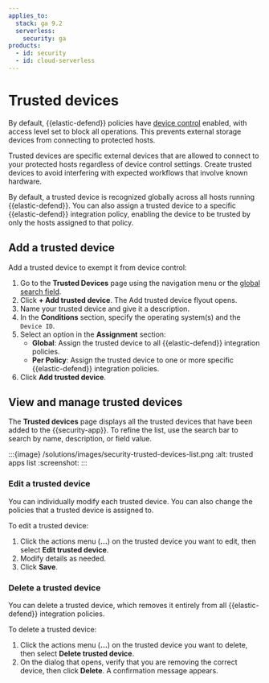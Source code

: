 ```yaml
---
applies_to:
  stack: ga 9.2
  serverless:
    security: ga
products:
  - id: security
  - id: cloud-serverless
---
```


# Trusted devices

By default, {{elastic-defend}} policies have [device control](/solutions/security/configure-elastic-defend/configure-an-integration-policy-for-elastic-defend.md#device-control) enabled, with access level set to block all operations. This prevents external storage devices from connecting to protected hosts.

Trusted devices are specific external devices that are allowed to connect to your protected hosts regardless of device control settings. Create trusted devices to avoid interfering with expected workflows that involve known hardware. 

By default, a trusted device is recognized globally across all hosts running {{elastic-defend}}. You can also assign a trusted device to a specific {{elastic-defend}} integration policy, enabling the device to be trusted by only the hosts assigned to that policy.

## Add a trusted device

Add a trusted device to exempt it from device control:

1. Go to the **Trusted Devices** page using the navigation menu or the [global search field](/explore-analyze/find-and-organize/find-apps-and-objects.md).
2. Click **+ Add trusted device**. The Add trusted device flyout opens.
3. Name your trusted device and give it a description. 
4. In the **Conditions** section, specify the operating system(s) and the `Device ID`. 
5. Select an option in the **Assignment** section:
    * **Global**: Assign the trusted device to all {{elastic-defend}} integration policies.
    * **Per Policy**: Assign the trusted device to one or more specific {{elastic-defend}} integration policies.
6. Click **Add trusted device**.

## View and manage trusted devices

The **Trusted devices** page displays all the trusted devices that have been added to the {{security-app}}. To refine the list, use the search bar to search by name, description, or field value.

:::{image} /solutions/images/security-trusted-devices-list.png
:alt: trusted apps list
:screenshot:
:::


### Edit a trusted device

You can individually modify each trusted device. You can also change the policies that a trusted device is assigned to.

To edit a trusted device:

1. Click the actions menu (**…**) on the trusted device you want to edit, then select **Edit trusted device**.
2. Modify details as needed.
3. Click **Save**.


### Delete a trusted device

You can delete a trusted device, which removes it entirely from all {{elastic-defend}} integration policies.

To delete a trusted device:

1. Click the actions menu (**…**) on the trusted device you want to delete, then select **Delete trusted device**.
2. On the dialog that opens, verify that you are removing the correct device, then click **Delete**. A confirmation message appears.

